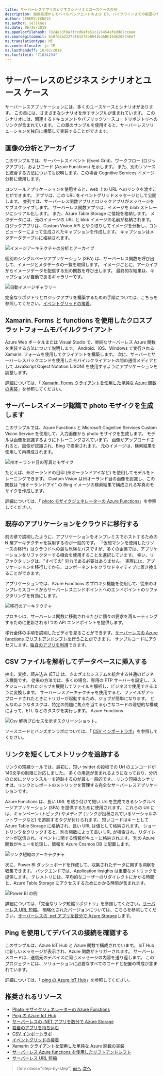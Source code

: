 ```yaml
---
title: サーバーレスアプリのビジネスシナリオとユースケースの例
description: 画像処理からモバイルバックエンドおよび ETL パイプラインまでの範囲のサンプルにアクセスすることにより、サーバーレスで実践的なアプローチを学ぶことができます。
author: JEREMYLIKNESS
ms.author: jeliknes
ms.date: 06/26/2018
ms.openlocfilehash: 7024a33f8a7fccd6afa51c126454afedd87cceee
ms.sourcegitcommit: 8a0fe8a2227af612f8b8941bdb8b19d6268748e7
ms.translationtype: MT
ms.contentlocale: ja-JP
ms.lasthandoff: 10/03/2019
ms.locfileid: "71834294"
---
```

# <a name="serverless-business-scenarios-and-use-cases"></a>サーバーレスのビジネス シナリオとユース ケース

サーバーレスアプリケーションには、多くのユースケースとシナリオがあります。 この章には、さまざまなシナリオを示すサンプルが含まれています。 このシナリオには、関連するドキュメントやパブリックソースコードリポジトリへのリンクが含まれています。 この章のサンプルを使用すると、サーバーレスソリューションを独自に構築して実装することができます。

## <a name="analyze-and-archive-images"></a>画像の分析とアーカイブ

このサンプルでは、サーバーレスイベント (Event Grid)、ワークフロー (ロジックアプリ)、およびコード (Azure Functions) を示します。 また、別のリソースと統合する方法についても説明します。この場合 Cognitive Services イメージ分析に使用します。

コンソールアプリケーションを使用すると、web 上の URL へのリンクを渡すことができます。 アプリは、この URL をイベントグリッドメッセージとして公開します。 並列では、サーバーレス関数アプリとロジックアプリがメッセージをサブスクライブします。 サーバーレス関数アプリは、イメージを blob ストレージにシリアル化します。 また、Azure Table Storage に情報を格納します。 メタデータには、元のイメージの URL と blob イメージの名前が格納されます。 ロジックアプリは、Custom Vision API とやり取りしてイメージを分析し、コンピューターによって生成されたキャプションを作成します。 キャプションはメタデータテーブルに格納されます。

![イメージアーキテクチャの分析とアーカイブ](./media/image-processing-example.png)

個別のシングルページアプリケーション (SPA) は、サーバーレス関数を呼び出して、イメージとメタデータの一覧を取得します。 イメージごとに、アーカイブからイメージデータを配信する別の関数を呼び出します。 最終的な結果は、キャプションが自動であるギャラリーです。

![自動イメージギャラリー](./media/automated-image-gallery.png)

完全なリポジトリとロジックアプリを構築するための手順については、こちらを参照してください。[イベントグリッドの接着](https://github.com/JeremyLikness/Event-Grid-Glue)。

## <a name="cross-platform-mobile-client-using-xamarinforms-and-functions"></a>Xamarin. Forms と functions を使用したクロスプラットフォームモバイルクライアント

Azure Web ポータルまたは Visual Studio で、単純なサーバーレス Azure 関数を実装する方法について説明します。 Android、iOS、Windows で実行される Xamarin. フォームを使用してクライアントを構築します。 次に、サーバーとサーバーレスバックエンドを使用したモバイルクライアントの間の通信メディアとして JavaScript Object Notation (JSON) を使用するようにアプリケーションを調整します。

詳細については、「 [Xamarin. Forms クライアントを使用した単純な Azure 関数の実装](https://azure.microsoft.com/resources/samples/functions-xamarin-getting-started/)」を参照してください。

## <a name="generate-a-photo-mosaic-with-serverless-image-recognition"></a>サーバーレスイメージ認識で photo モザイクを生成します

このサンプルでは、Azure Functions と Microsoft Cognitive Services Custom Vision Service を使用して、入力画像から photo モザイクを生成します。 モデルは画像を認識するようにトレーニングされています。 画像がアップロードされると、画像が認識され、Bing で検索されます。 元のイメージは、検索結果を使用して再構成されます。

![州オーランド目の写真とモザイク](./media/orlando-eye-both.png)

たとえば、州オーランドの目印 (州オーランドアイなど) を使用してモデルをトレーニングできます。 Custom Vision は州オーランド目の画像を認識し、この関数は "州オーランドアイ" の Bing イメージの検索結果で構成される写真のモザイクを作成します。

詳細については、「 [photo モザイクジェネレーターの Azure Functions](https://azure.microsoft.com/resources/samples/functions-dotnet-photo-mosaic/)」を参照してください。

## <a name="migrate-an-existing-application-to-the-cloud"></a>既存のアプリケーションをクラウドに移行する

前の章で説明したように、アプリケーションをオンプレミスでホストするための N 層アーキテクチャを採用するのが一般的です。 「仮想マシンを使用したリソースの移行」はクラウドへの最も危険なパスですが、多くの企業では、アプリケーションをリファクターする機会を使用することを選択しています。 幸い、リファクタリングは、"すべての" 労力である必要はありません。 実際には、アプリケーションを移行してから、コンポーネントをクラウドネイティブに置き換えることができます。

アプリケーションでは、Azure Functions のプロキシ機能を使用して、従来のオンプレミスコードからサーバーレスエンドポイントへのエンドポイントのリファクタリングを有効にします。

![移行のアーキテクチャ](./media/migration-architecture.png)

プロキシは、サーバーレス関数に移動されるたびに個々の要求を再ルーティングするために更新される1つの API エンドポイントを提供します。

移行全体の手順を説明したビデオを見ることができます。[サーバーレスの Azure functions でリフトアンドシフトを行うことが](https://channel9.msdn.com/Events/Connect/2017/E102)できます。 サンプルコードにアクセスします。[独自のアプリを利用](https://github.com/JeremyLikness/bring-own-app-connect-17)できます。

## <a name="parse-a-csv-file-and-insert-into-a-database"></a>CSV ファイルを解析してデータベースに挿入する

抽出、変換、読み込み (ETL) は、さまざまなシステムを統合する共通のビジネス機能です。 従来の方法では、多くの場合、専用の FTP サーバーを設定し、スケジュールされたジョブを展開してファイルを解析し、ビジネスで使用できるように変換します。 サーバーレスアーキテクチャを使用すると、ファイルがアップロードされたときにトリガーが起動するため、ジョブが簡単になります。 どんなのようなタスクは、特定の問題に焦点を当てる小さなコードの理想的な構成によって、ETL などのタスクを実行します。 Azure Functions

![Csv 解析プロセスを示すスクリーンショット。](./media/serverless-business-scenarios/csv-parse-database-import.png)

ソースコードとハンズオンラボについては、「 [CSV インポートラボ](https://github.com/JeremyLikness/azure-fn-file-process-hol)」を参照してください。

## <a name="shorten-links-and-track-metrics"></a>リンクを短くしてメトリックを追跡する

リンクの短縮ツールでは、最初に、短い twitter の投稿での Url のエンコードが140文字の制限に対応しました。 多くの用途が含まれるようになっており、分析のためにクリックスルーを追跡するのが最も一般的です。 リンク短縮のシナリオは、リンクとレポートのメトリックを管理する完全なサーバーレスアプリケーションです。

Azure Functions は、長い URL を貼り付けて短い Url を生成できるシングルページアプリケーション (SPA) を提供するために使用されます。 これらの Url には、キャンペーン (トピック) やメディア (リンクが投稿されているソーシャルネットワークなど) を追跡するタグが付けられます。 短いコードはキーとして Azure Table Storage に格納され、長い URL は値として格納されます。 ショートリンクをクリックすると、別の関数によって長い URL が検索され、リダイレクトが送信され、イベントに関する情報がキューに格納されます。 別の Azure 関数がキューを処理し、情報を Azure Cosmos DB に配置します。

![リンク短縮のアーキテクチャ](./media/link-shortener-architecture.png)

次に、Power BI ダッシュボードを作成して、収集されたデータに関する洞察を収集できます。 バックエンドでは、Application Insights は重要なメトリックを提供します。 テレメトリには、平均的なユーザーのリダイレクトにかかる時間と、Azure Table Storage にアクセスするためにかかる時間が含まれます。

![Power BI の例](./media/power-bi-example.png)

詳細については、「完全なリンク短縮リポジトリ」を参照してください。[サーバーレス URL 短縮](https://github.com/jeremylikness/serverless-url-shortener)。 簡略化されたバージョンについては、こちらを参照してください。[サーバーレスの .net アプリを数分で Azure Storage](https://devblogs.microsoft.com/aspnet/azure-storage-for-serverless-net-apps-in-minutes/)します。

## <a name="verify-device-connectivity-using-a-ping"></a>Ping を使用してデバイスの接続を確認する

このサンプルは、Azure IoT Hub と Azure 関数で構成されています。 IoT Hub に新しいメッセージが表示され、Azure 関数がトリガーされます。 サーバーレスコードは、送信元のデバイスに同じメッセージの内容を送り返します。 このプロジェクトには、ソリューションに必要なすべてのコードと配置の構成が含まれています。

詳細については、「 [ping の Azure IoT Hub](https://azure.microsoft.com/resources/samples/iot-hub-node-ping/)」を参照してください。

## <a name="recommended-resources"></a>推奨されるリソース

* [Photo モザイクジェネレーターの Azure Functions](https://azure.microsoft.com/resources/samples/functions-dotnet-photo-mosaic/)
* [Ping の Azure IoT Hub](https://azure.microsoft.com/resources/samples/iot-hub-node-ping/)
* [サーバーレスの .NET アプリを数分で Azure Storage](https://devblogs.microsoft.com/aspnet/azure-storage-for-serverless-net-apps-in-minutes/)
* [独自のアプリを持ち込む](https://github.com/JeremyLikness/bring-own-app-connect-17)
* [CSV インポートラボ](https://github.com/JeremyLikness/azure-fn-file-process-hol)
* [イベントグリッドの接着](https://github.com/JeremyLikness/Event-Grid-Glue)
* [Xamarin クライアントを使用した単純な Azure 関数の実装](https://azure.microsoft.com/resources/samples/functions-xamarin-getting-started/)
* [サーバーレス Azure functions を使用したリフトアンドシフト](https://channel9.msdn.com/Events/Connect/2017/E102)
* [サーバーレス URL 短縮](https://github.com/jeremylikness/serverless-url-shortener)

>[!div class="step-by-step"]
>[前へ](orchestration-patterns.md)
>[次へ](serverless-conclusion.md)
